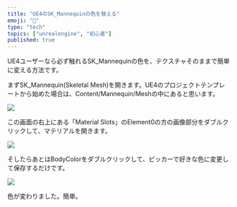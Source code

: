 ```yaml
---
title: "UE4のSK_Mannequinの色を替える"
emoji: "🕺"
type: "tech"
topics: ["unrealengine", "初心者"]
published: true
---
```


UE4ユーザーなら必ず触れるSK_Mannequinの色を、テクスチャそのままで簡単に変える方法です。

まずSK_Mannequin(Skeletal Mesh)を開きます。UE4のプロジェクトテンプレートから始めた場合は、Content/Mannequin/Meshの中にあると思います。

![](https://storage.googleapis.com/zenn-user-upload/wh2rbiwnpfy2a783vkjbh2alyklc)

この画面の右上にある「Material Slots」のElement0の方の画像部分をダブルクリックして、マテリアルを開きます。

![](https://storage.googleapis.com/zenn-user-upload/jaunijzpgcets728j8rc9e3k0ghs)


そしたらあとはBodyColorをダブルクリックして、ピッカーで好きな色に変更して保存するだけです。

![](https://storage.googleapis.com/zenn-user-upload/ayc15qbpopxumrhps3hdpo7lxlnb)

色が変わりました。簡単。